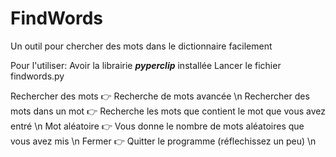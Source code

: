 # FindWords
Un outil pour chercher des mots dans le dictionnaire facilement

Pour l'utiliser:
 Avoir la librairie **_pyperclip_** installée
 Lancer le fichier findwords.py
 
 Rechercher des mots 👉 Recherche de mots avancée \n
 Rechercher des mots dans un mot 👉 Recherche les mots que contient le mot que vous avez entré \n
 Mot aléatoire 👉 Vous donne le nombre de mots aléatoires que vous avez mis \n
 Fermer 👉 Quitter le programme (réflechissez un peu) \n
